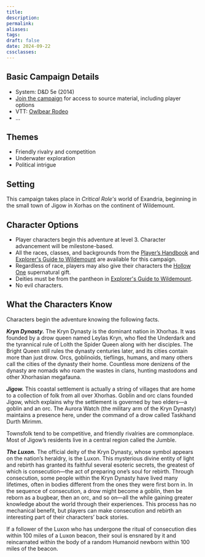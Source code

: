 ```yaml
---
title: 
description: 
permalink: 
aliases: 
tags: 
draft: false
date: 2024-09-22
cssclasses:
---
```

## Basic Campaign Details

- System: D&D 5e (2014)
- [Join the campaign](https://www.dndbeyond.com/campaigns/join/5938581356242320) for access to source material, including player options
- VTT: [Owlbear Rodeo](https://www.owlbear.rodeo/room/BaGN2KPVM902/TheHomeyLeaf) 
- ...

## Themes

- Friendly rivalry and competition
- Underwater exploration 
- Political intrigue

## Setting

This campaign takes place in *Critical Role's* world of Exandria, beginning in the small town of Jigow in Xorhas on the continent of Wildemount. 

## Character Options

- Player characters begin this adventure at level 3. Character advancement will be milestone-based. 
- All the races, classes, and backgrounds from the [Player’s Handbook](https://www.dndbeyond.com/sources/phb) and [Explorer's Guide to Wildemount](https://www.dndbeyond.com/sources/dnd/egtw) are available for this campaign. 
- Regardless of race, players may also give their characters the [Hollow One](https://www.dndbeyond.com/sources/dnd/egtw/character-options#HollowOne)  supernatural gift. 
- Deities must be from the pantheon in [Explorer's Guide to Wildemount](https://www.dndbeyond.com/sources/dnd/egtw). 
- No evil characters.

## What the Characters Know

Characters begin the adventure knowing the following facts.

_**Kryn Dynasty.**_ The Kryn Dynasty is the dominant nation in Xhorhas. It was founded by a drow queen named Leylas Kryn, who fled the Underdark and the tyrannical rule of Lolth the Spider Queen along with her disciples. The Bright Queen still rules the dynasty centuries later, and its cities contain more than just drow. Orcs, goblinoids, tieflings, humans, and many others call the cities of the dynasty their home. Countless more denizens of the dynasty are nomads who roam the wastes in clans, hunting mastodons and other Xhorhasian megafauna.

_**Jigow.**_ This coastal settlement is actually a string of villages that are home to a collection of folk from all over Xhorhas. Goblin and orc clans founded Jigow, which explains why the settlement is governed by two elders—a goblin and an orc. The Aurora Watch (the military arm of the Kryn Dynasty) maintains a presence here, under the command of a drow called Taskhand Durth Mirimm.

Townsfolk tend to be competitive, and friendly rivalries are commonplace. Most of Jigow’s residents live in a central region called the Jumble.

_**The Luxon.**_ The official deity of the Kryn Dynasty, whose symbol appears on the nation’s heraldry, is the Luxon. This mysterious divine entity of light and rebirth has granted its faithful several esoteric secrets, the greatest of which is consecution—the act of preparing one’s soul for rebirth. Through consecution, some people within the Kryn Dynasty have lived many lifetimes, often in bodies different from the ones they were first born in. In the sequence of consecution, a drow might become a goblin, then be reborn as a bugbear, then an orc, and so on—all the while gaining greater knowledge about the world through their experiences. This process has no mechanical benefit, but players can make consecution and rebirth an interesting part of their characters’ back stories.

If a follower of the Luxon who has undergone the ritual of consecution dies within 100 miles of a Luxon beacon, their soul is ensnared by it and reincarnated within the body of a random Humanoid newborn within 100 miles of the beacon.


